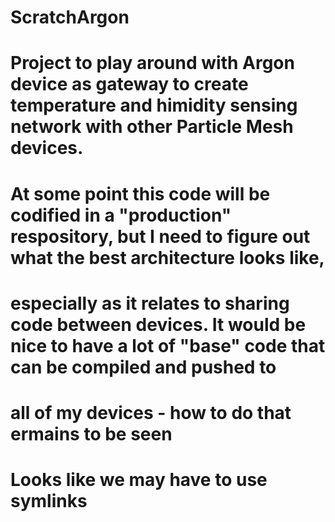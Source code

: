 # ScratchArgon
# Project to play around with Argon device as gateway to create temperature and himidity sensing network with other Particle Mesh devices.

# At some point this code will be codified in a "production" respository, but I need to figure out what the best architecture looks like, 
# especially as it relates to sharing code between devices. It would be nice to have a lot of "base" code that can be compiled and pushed to 
# all of my devices - how to do that ermains to be seen

# Looks like we may have to use symlinks